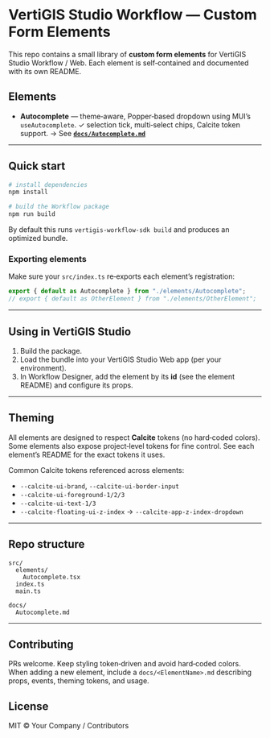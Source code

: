 # VertiGIS Studio Workflow — Custom Form Elements

This repo contains a small library of **custom form elements** for VertiGIS Studio Workflow / Web. Each element is self‑contained and documented with its own README.

## Elements

* **Autocomplete** — theme‑aware, Popper‑based dropdown using MUI’s `useAutocomplete`. ✓ selection tick, multi‑select chips, Calcite token support.
  → See **[`docs/Autocomplete.md`](./docs/Autocomplete.md)**


---

## Quick start

```bash
# install dependencies
npm install

# build the Workflow package
npm run build
```

By default this runs `vertigis-workflow-sdk build` and produces an optimized bundle.

### Exporting elements

Make sure your `src/index.ts` re‑exports each element’s registration:

```ts
export { default as Autocomplete } from "./elements/Autocomplete";
// export { default as OtherElement } from "./elements/OtherElement";
```

---

## Using in VertiGIS Studio

1. Build the package.
2. Load the bundle into your VertiGIS Studio Web app (per your environment).
3. In Workflow Designer, add the element by its **id** (see the element README) and configure its props.

---

## Theming

All elements are designed to respect **Calcite** tokens (no hard‑coded colors). Some elements also expose project‑level tokens for fine control. See each element’s README for the exact tokens it uses.

Common Calcite tokens referenced across elements:

* `--calcite-ui-brand`, `--calcite-ui-border-input`
* `--calcite-ui-foreground-1/2/3`
* `--calcite-ui-text-1/3`
* `--calcite-floating-ui-z-index` → `--calcite-app-z-index-dropdown`

---

## Repo structure

```
src/
  elements/
    Autocomplete.tsx
  index.ts
  main.ts

docs/
  Autocomplete.md
```

---

## Contributing

PRs welcome. Keep styling token‑driven and avoid hard‑coded colors. When adding a new element, include a `docs/<ElementName>.md` describing props, events, theming tokens, and usage.

## License

MIT © Your Company / Contributors

